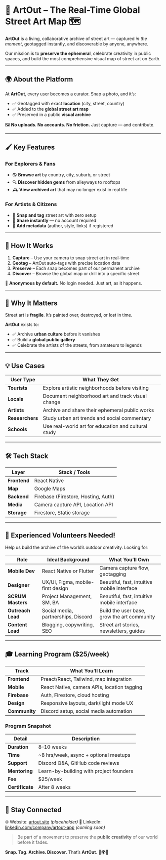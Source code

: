 
# 🎨 ArtOut – The Real-Time Global Street Art Map 🗺️

**ArtOut** is a living, collaborative archive of street art — captured *in the moment*, geotagged instantly, and discoverable by anyone, anywhere.

Our mission is to **preserve the ephemeral**, celebrate creativity in public spaces, and build the most comprehensive visual map of street art on Earth.

---

## 🌍 About the Platform

At **ArtOut**, every user becomes a curator. Snap a photo, and it’s:

* ✅ Geotagged with exact **location** (city, street, country)
* ✅ Added to the **global street art map**
* ✅ Preserved in a public **visual archive**

🖼️ **No uploads. No accounts. No friction.** Just capture — and contribute.

---

## 🖌️ Key Features

### For Explorers & Fans

* 🌎 **Browse art** by country, city, suburb, or street
* 🔍 **Discover hidden gems** from alleyways to rooftops
* 🕰️ **View archived art** that may no longer exist in real life

### For Artists & Citizens

* 📸 **Snap and tag** street art with zero setup
* 🔗 **Share instantly** — no account required
* 🧠 **Add metadata** (author, style, links) if registered

---

## 🚀 How It Works

1. **Capture** – Use your camera to snap street art in real-time
2. **Geotag** – ArtOut auto-tags with precise location data
3. **Preserve** – Each snap becomes part of our permanent archive
4. **Discover** – Browse the global map or drill into a specific street

🙌 **Anonymous by default.** No login needed. Just art, as it happens.

---

## 🌈 Why It Matters

Street art is **fragile**. It’s painted over, destroyed, or lost in time.

**ArtOut** exists to:

* ✅ Archive **urban culture** before it vanishes
* ✅ Build a **global public gallery**
* ✅ Celebrate the artists of the streets, from amateurs to legends

---

## 💡 Use Cases

| User Type       | What They Get                                       |
| --------------- | --------------------------------------------------- |
| **Tourists**    | Explore artistic neighborhoods before visiting      |
| **Locals**      | Document neighborhood art and track visual change   |
| **Artists**     | Archive and share their ephemeral public works      |
| **Researchers** | Study urban art trends and social commentary        |
| **Schools**     | Use real-world art for education and cultural study |

---

## 🛠️ Tech Stack

| Layer        | Stack / Tools                        |
| ------------ | ------------------------------------ |
| **Frontend** | React Native                         |
| **Map**      | Google Maps                          |
| **Backend**  | Firebase (Firestore, Hosting, Auth)  |
| **Media**    | Camera capture API, Location API     |
| **Storage**  | Firestore, Static storage            |

---

## 🧪 Experienced Volunteers Needed!

Help us build the archive of the world’s outdoor creativity. Looking for:

| Role              | Ideal Background                    | What You’ll Own                             |
| ----------------- | ----------------------------------- | ------------------------------------------- |
| **Mobile Dev**    | React Native or Flutter             | Camera capture flow, geotagging             |
| **Designer**      | UX/UI, Figma, mobile-first design   | Beautiful, fast, intuitive mobile interface |
| **SCRUM Masters** | Project Management, SM, BA          | Beautiful, fast, intuitive mobile interface |
| **Outreach Lead** | Social media, partnerships, Discord | Build the user base, grow the art community |
| **Content Lead**  | Blogging, copywriting, SEO          | Street art stories, newsletters, guides     |

---

## 🎓 Learning Program ($25/week)

| Track         | What You'll Learn                           |
| ------------- | ------------------------------------------- |
| **Frontend**  | Preact/React, Tailwind, map integration     |
| **Mobile**    | React Native, camera APIs, location tagging |
| **Firebase**  | Auth, Firestore, cloud hosting              |
| **Design**    | Responsive layouts, dark/light mode UX      |
| **Community** | Discord setup, social media automation      |

### Program Snapshot

| Detail          | Description                              |
| --------------- | ---------------------------------------- |
| **Duration**    | 8–10 weeks                               |
| **Time**        | \~8 hrs/week, async + optional meetups   |
| **Support**     | Discord Q\&A, GitHub code reviews        |
| **Mentoring**   | Learn-by-building with project founders  |
| **Fee**         | $25/week                                 |
| **Certificate** | After 8 weeks                            |

---

## 🔗 Stay Connected

🌐 Website: [artout.site](https://artout.site) *(placeholder)*
💼 LinkedIn: [linkedin.com/company/artout-app](linkedin.com/company/artout-app) *(coming soon)*

> Be part of a movement to preserve the **public creativity** of our world before it fades.

**Snap. Tag. Archive. Discover.**
That’s **ArtOut**. 🎨🌍📍

